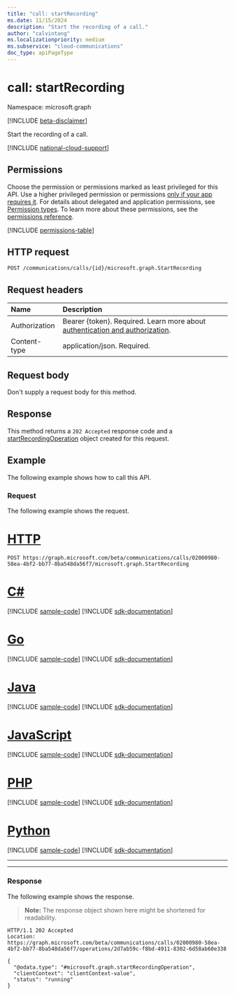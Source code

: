 ```yaml
---
title: "call: startRecording"
ms.date: 11/15/2024
description: "Start the recording of a call."
author: "calvintang"
ms.localizationpriority: medium
ms.subservice: "cloud-communications"
doc_type: apiPageType
---
```


# call: startRecording

Namespace: microsoft.graph

[!INCLUDE [beta-disclaimer](../../includes/beta-disclaimer.md)]

Start the recording of a call.

[!INCLUDE [national-cloud-support](../../includes/global-us.md)]

## Permissions

Choose the permission or permissions marked as least privileged for this API. Use a higher privileged permission or permissions [only if your app requires it](/graph/permissions-overview#best-practices-for-using-microsoft-graph-permissions). For details about delegated and application permissions, see [Permission types](/graph/permissions-overview#permission-types). To learn more about these permissions, see the [permissions reference](/graph/permissions-reference).

<!-- { "blockType": "permissions", "name": "call_startrecording" } -->
[!INCLUDE [permissions-table](../includes/permissions/call-startrecording-permissions.md)]

## HTTP request
<!-- { "blockType": "ignored" } -->

```http
POST /communications/calls/{id}/microsoft.graph.StartRecording
```

## Request headers

| Name          | Description               |
|:--------------|:--------------------------|
|Authorization|Bearer {token}. Required. Learn more about [authentication and authorization](/graph/auth/auth-concepts).|
| Content-type | application/json. Required. |

## Request body

Don't supply a request body for this method.

## Response

This method returns a `202 Accepted` response code and a [startRecordingOperation](../resources/startrecordingoperation.md) object created for this request.

## Example

The following example shows how to call this API.

### Request

The following example shows the request.

# [HTTP](#tab/http)
<!-- {
  "blockType": "request",
  "name": "call-startRecording"
}-->

```http
POST https://graph.microsoft.com/beta/communications/calls/02000980-58ea-4bf2-bb77-8ba548da56f7/microsoft.graph.StartRecording
```

# [C#](#tab/csharp)
[!INCLUDE [sample-code](../includes/snippets/csharp/call-startrecording-csharp-snippets.md)]
[!INCLUDE [sdk-documentation](../includes/snippets/snippets-sdk-documentation-link.md)]

# [Go](#tab/go)
[!INCLUDE [sample-code](../includes/snippets/go/call-startrecording-go-snippets.md)]
[!INCLUDE [sdk-documentation](../includes/snippets/snippets-sdk-documentation-link.md)]

# [Java](#tab/java)
[!INCLUDE [sample-code](../includes/snippets/java/call-startrecording-java-snippets.md)]
[!INCLUDE [sdk-documentation](../includes/snippets/snippets-sdk-documentation-link.md)]

# [JavaScript](#tab/javascript)
[!INCLUDE [sample-code](../includes/snippets/javascript/call-startrecording-javascript-snippets.md)]
[!INCLUDE [sdk-documentation](../includes/snippets/snippets-sdk-documentation-link.md)]

# [PHP](#tab/php)
[!INCLUDE [sample-code](../includes/snippets/php/call-startrecording-php-snippets.md)]
[!INCLUDE [sdk-documentation](../includes/snippets/snippets-sdk-documentation-link.md)]

# [Python](#tab/python)
[!INCLUDE [sample-code](../includes/snippets/python/call-startrecording-python-snippets.md)]
[!INCLUDE [sdk-documentation](../includes/snippets/snippets-sdk-documentation-link.md)]

---

---

### Response

The following example shows the response.

> **Note:** The response object shown here might be shortened for readability.

<!-- {
  "blockType": "response",
  "name": "call-startRecording",
  "truncated": true,
  "@odata.type": "microsoft.graph.startRecordingOperation"
} -->

```http
HTTP/1.1 202 Accepted
Location: https://graph.microsoft.com/beta/communications/calls/02000980-58ea-4bf2-bb77-8ba548da56f7/operations/2d7ab59c-f8bd-4911-8302-6d58ab60e338

{
  "@odata.type": "#microsoft.graph.startRecordingOperation",
  "clientContext": "clientContext-value",
  "status": "running"
}

```

<!-- uuid: 8fcb5dbc-d5aa-4681-8e31-b001d5168d79
2024-11-12 14:57:30 UTC -->
<!--
{
  "type": "#page.annotation",
  "description": "call: startRecording",
  "keywords": "",
  "section": "documentation",
  "tocPath": "",
  "suppressions": [
  ]
}
-->
